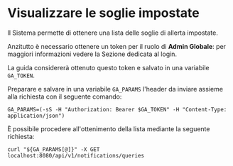 # Visualizzare le soglie impostate

Il Sistema permette di ottenere una lista delle soglie di allerta impostate.

Anzitutto è necessario ottenere un token per il ruolo di **Admin Globale**: per maggiori informazioni vedere la Sezione dedicata al login.

La guida considererà ottenuto questo token e salvato in una variabile `GA_TOKEN`.

Preparare e salvare in una variabile `GA_PARAMS` l'header da inviare assieme alla richiesta con il seguente comando:

`GA_PARAMS=(-sS -H "Authorization: Bearer $GA_TOKEN" -H "Content-Type: application/json")`

È possibile procedere all'ottenimento della lista mediante la seguente richiesta:

`curl "${GA_PARAMS[@]}" -X GET localhost:8080/api/v1/notifications/queries`
